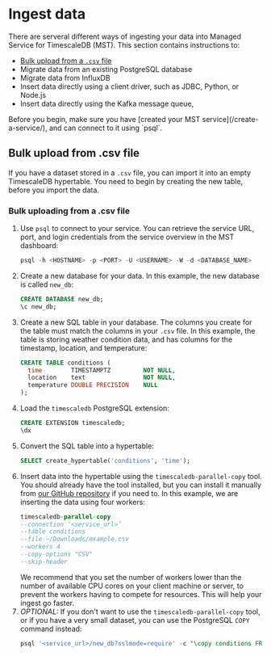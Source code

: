 # Ingest data
There are serveral different ways of ingesting your data into Managed Service for TimescaleDB (MST). This section contains instructions to:
*   [Bulk upload from a `.csv` file](#bulk-upload-from-csv-file)
*   Migrate data from an existing PostgreSQL database
*   Migrate data from InfluxDB
*   Insert data directly using a client driver, such as JDBC, Python, or Node.js
*   Insert data directly using the Kafka message queue,

<highlight type="important">
Before you begin, make sure you have [created your MST service](/create-a-service/), and can connect to it using `psql`.
</highlight>

## Bulk upload from .csv file
If you have a dataset stored in a `.csv` file, you can import it into an empty
TimescaleDB hypertable. You need to begin by creating the new table, before you
import the data.

### Bulk uploading from a .csv file
1.  Use `psql` to connect to your service. You can retrieve the service URL,
    port, and login credentials from the service overview in the MST dashboard:
    ```sql
    psql -h <HOSTNAME> -p <PORT> -U <USERNAME> -W -d <DATABASE_NAME>
    ```
1.  Create a new database for your data. In this example, the new database is
    called `new_db`:
    ```sql
    CREATE DATABASE new_db;
    \c new_db;
    ```
1.  Create a new SQL table in your database. The columns you create for the
    table must match the columns in your `.csv` file. In this example, the table
    is storing weather condition data, and has columns for the timestamp,
    location, and temperature:
    ```sql
    CREATE TABLE conditions (
      time        TIMESTAMPTZ         NOT NULL,
      location    text                NOT NULL,
      temperature DOUBLE PRECISION    NULL
    );
    ```
1.  Load the `timescaledb` PostgreSQL extension:
    ```sql
    CREATE EXTENSION timescaledb;
    \dx
    ```
1.  Convert the SQL table into a hypertable:
    ```sql
    SELECT create_hypertable('conditions', 'time');
    ```
1.  Insert data into the hypertable using the `timescaledb-parallel-copy` tool.
    You should already have the tool installed, but you can install it manually
    from [our GitHub repository][github-parallel-copy] if you need to. In this
    example, we are inserting the data using four workers:
    ```sql
    timescaledb-parallel-copy
    --connection '<service_url>’
    --table conditions
    --file ~/Downloads/example.csv
    --workers 4
    --copy-options "CSV"
    --skip-header
    ```
    We recommend that you set the number of workers lower than the number of
    available CPU cores on your client machine or server, to prevent the workers having to compete for resources. This will help your ingest go faster.
1.  *OPTIONAL:* If you don't want to use the `timescaledb-parallel-copy` tool,
    or if you have a very small dataset, you can use the PostgreSQL `COPY`
    command instead:
    ```sql
    psql '<service_url>/new_db?sslmode=require' -c "\copy conditions FROM <example.csv> WITH (FORMAT CSV, HEADER)"
    ```


[github-parallel-copy]: https://github.com/timescale/timescaledb-parallel-copy
